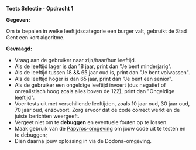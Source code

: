 **Toets Selectie - Opdracht 1**

**Gegeven:**

Om te bepalen in welke leeftijdscategorie een burger valt, gebruikt de Stad Gent een kort algoritme. 

**Gevraagd:**

* Vraag aan de gebruiker naar zijn/haar/hun leeftijd.
* Als de leeftijd lager is dan 18 jaar, print dan "Je bent minderjarig".
* Als de leeftijd tussen 18 && 65 jaar oud is, print dan "Je bent volwassen".
* Als de leeftijd hoger is dan 65 jaar, print dan "Je bent een senior".
* Als de gebruiker een ongeldige leeftijd invoert (dus negatief of onrealistisch hoog zoals alles boven de 122), print dan "Ongeldige leeftijd".
* Voer tests uit met verschillende leeftijden, zoals 10 jaar oud, 30 jaar oud, 70 jaar oud, enzovoort. Zorg ervoor dat de code correct werkt en de juiste berichten weergeeft. 
* Vergeet niet om te **debuggen** en eventuele fouten op te lossen.
* Maak gebruik van de [Papyros-omgeving](https://papyros.dodona.be/?locale=nl&language=JavaScript) om jouw code uit te testen en te debuggen;
* Dien daarna jouw oplossing in via de Dodona-omgeving. 